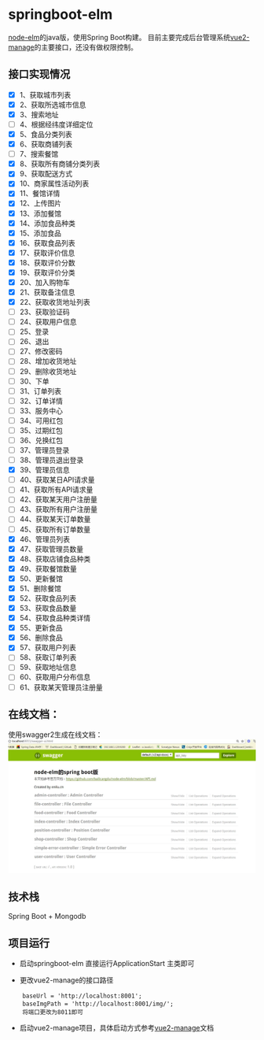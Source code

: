 # springboot-elm

[node-elm](https://github.com/bailicangdu/node-elm)的java版，使用Spring Boot构建。
目前主要完成后台管理系统[vue2-manage](https://github.com/bailicangdu/vue2-manage)的主要接口，还没有做权限控制。



## 接口实现情况
- [x] 1、获取城市列表
- [x] 2、获取所选城市信息
- [x] 3、搜索地址
- [ ] 4、根据经纬度详细定位
- [x] 5、食品分类列表
- [x] 6、获取商铺列表
- [ ] 7、搜索餐馆
- [x] 8、获取所有商铺分类列表
- [x] 9、获取配送方式
- [x] 10、商家属性活动列表
- [x] 11、餐馆详情
- [x] 12、上传图片
- [x] 13、添加餐馆
- [x] 14、添加食品种类
- [x] 15、添加食品
- [x] 16、获取食品列表
- [x] 17、获取评价信息
- [x] 18、获取评价分数
- [x] 19、获取评价分类
- [x] 20、加入购物车
- [x] 21、获取备注信息
- [x] 22、获取收货地址列表
- [ ] 23、获取验证码
- [ ] 24、获取用户信息
- [ ] 25、登录
- [ ] 26、退出
- [ ] 27、修改密码
- [ ] 28、增加收货地址
- [ ] 29、删除收货地址
- [ ] 30、下单
- [ ] 31、订单列表
- [ ] 32、订单详情
- [ ] 33、服务中心
- [ ] 34、可用红包
- [ ] 35、过期红包
- [ ] 36、兑换红包
- [ ] 37、管理员登录
- [ ] 38、管理员退出登录
- [x] 39、管理员信息
- [ ] 40、获取某日API请求量
- [ ] 41、获取所有API请求量
- [ ] 42、获取某天用户注册量
- [ ] 43、获取所有用户注册量
- [ ] 44、获取某天订单数量
- [ ] 45、获取所有订单数量
- [x] 46、管理员列表
- [x] 47、获取管理员数量
- [x] 48、获取店铺食品种类
- [x] 49、获取餐馆数量
- [x] 50、更新餐馆
- [x] 51、删除餐馆
- [x] 52、获取食品列表
- [x] 53、获取食品数量
- [x] 54、获取食品种类详情
- [x] 55、更新食品
- [x] 56、删除食品
- [x] 57、获取用户列表
- [ ] 58、获取订单列表
- [ ] 59、获取地址信息
- [ ] 60、获取用户分布信息
- [ ] 61、获取某天管理员注册量

## 在线文档：
使用swagger2生成在线文档：
![在线文档](apidoc.jpg)
## 技术栈

Spring Boot + Mongodb

## 项目运行
- 启动springboot-elm
    直接运行ApplicationStart 主类即可

- 更改vue2-manage的接口路径
```
	baseUrl = 'http://localhost:8001';
    baseImgPath = 'http://localhost:8001/img/';
    将端口更改为8011即可
```
- 启动vue2-manage项目，具体启动方式参考[vue2-manage](https://github.com/bailicangdu/vue2-manage)文档